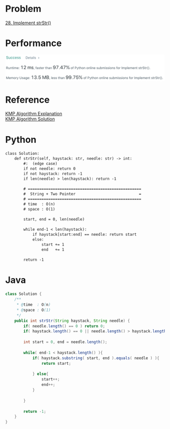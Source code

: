 # Problem
[28. Implement strStr()](https://leetcode.com/problems/implement-strstr)

# Performance
![result](./result.png)

# Reference
[KMP Algorithm Explanation](https://www.youtube.com/watch?v=GTJr8OvyEVQ)  
[KMP Algorithm Solution](https://github.com/yylou/leetcode-problem-solving/blob/main/0028-implement-strStr/KMP-solution.py)

# Python
```Python3
class Solution:
    def strStr(self, haystack: str, needle: str) -> int:
        #:  (edge case)
        if not needle: return 0
        if not haystack: return -1
        if len(needle) > len(haystack): return -1
        
        # ==================================================
        #  String + Two Pointer                            =
        # ==================================================
        # time  : O(n)
        # space : O(1)        
        
        start, end = 0, len(needle)
        
        while end-1 < len(haystack):
            if haystack[start:end] == needle: return start
            else:
                start += 1
                end   += 1
            
        return -1
```

# Java
```Java
class Solution {
    /**
     * @time  : O(n)
     * @space : O(1)
     */
    public int strStr(String haystack, String needle) {
        if( needle.length() == 0 ) return 0;
        if( haystack.length() == 0 || needle.length() > haystack.length() ) return -1;
        
        int start = 0, end = needle.length();
        
        while( end-1 < haystack.length() ){
            if( haystack.substring( start, end ).equals( needle ) ){ 
                return start;
                
            } else{
                start++;
                end++;
            }
            
        }
        
        return -1;
    }
}
```
